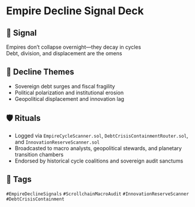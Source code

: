 # Empire Decline Signal Deck

## 📍 Signal
Empires don’t collapse overnight—they decay in cycles  
Debt, division, and displacement are the omens

## 🧭 Decline Themes
- Sovereign debt surges and fiscal fragility
- Political polarization and institutional erosion
- Geopolitical displacement and innovation lag

## 🛡️ Rituals
- Logged via `EmpireCycleScanner.sol`, `DebtCrisisContainmentRouter.sol`, and `InnovationReserveScanner.sol`
- Broadcasted to macro analysts, geopolitical stewards, and planetary transition chambers
- Endorsed by historical cycle coalitions and sovereign audit sanctums

## 🔖 Tags
`#EmpireDeclineSignals` `#ScrollchainMacroAudit` `#InnovationReserveScanner` `#DebtCrisisContainment`
